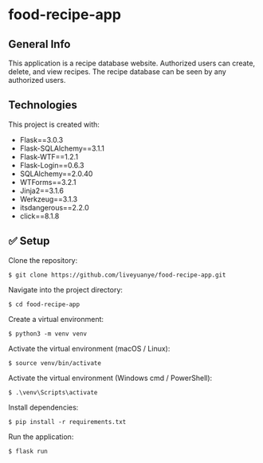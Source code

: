 # food-recipe-app

## General Info
This application is a recipe database website. Authorized users can create, delete, and view recipes. The recipe database can be seen by any authorized users.
	
## Technologies
This project is created with:
* Flask==3.0.3
* Flask-SQLAlchemy==3.1.1
* Flask-WTF==1.2.1
* Flask-Login==0.6.3
* SQLAlchemy==2.0.40
* WTForms==3.2.1
* Jinja2==3.1.6
* Werkzeug==3.1.3
* itsdangerous==2.2.0
* click==8.1.8

	
## ✅ Setup

Clone the repository:

```
$ git clone https://github.com/liveyuanye/food-recipe-app.git
```

Navigate into the project directory:

```
$ cd food-recipe-app
```

Create a virtual environment:

```
$ python3 -m venv venv
```

Activate the virtual environment (macOS / Linux):

```
$ source venv/bin/activate
```

Activate the virtual environment (Windows cmd / PowerShell):

```
$ .\venv\Scripts\activate
```

Install dependencies:

```
$ pip install -r requirements.txt
```

Run the application:

```
$ flask run
```

